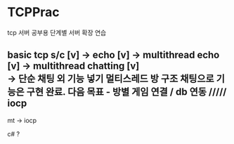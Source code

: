 # TCPPrac

tcp 서버 공부용 단계별 서버 확장 연습


basic tcp s/c [v] -> echo [v] -> multithread echo [v] -> multithread chatting [v] </br>
-> 단순 채팅 외 기능 넣기
멀티스레드 방 구조 채팅으로 기능은 구현 완료.
다음 목표 - 방별 게임 연결 / db 연동    /////   iocp
-------------------------------------------------------------------------------------------

mt -> iocp

c# ?
